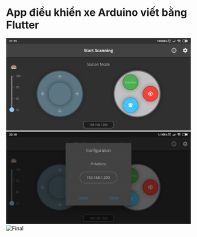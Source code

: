 # App điều khiển xe Arduino viết bằng Flutter
![Overview](readme/overview_app.jpg)
![Edit IP](readme/edit_ip.jpg)
![Final](readme/app_robot.jpg)
